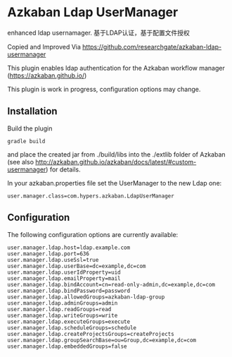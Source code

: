 Azkaban Ldap UserManager
========================

enhanced ldap usernamager. 基于LDAP认证，基于配置文件授权

Copied and Improved Via https://github.com/researchgate/azkaban-ldap-usermanager

This plugin enables ldap authentication for the Azkaban workflow manager (https://azkaban.github.io/)

This plugin is work in progress, configuration options may change.

Installation
------------

Build the plugin

```
gradle build
```

and place the created jar from ./build/libs into the ./extlib folder of Azkaban (see also http://azkaban.github.io/azkaban/docs/latest/#custom-usermanager) for details.

In your azkaban.properties file set the UserManager to the new Ldap one:

```
user.manager.class=com.hypers.azkaban.LdapUserManager
```

Configuration
-------------

The following configuration options are currently available:

```
user.manager.ldap.host=ldap.example.com
user.manager.ldap.port=636
user.manager.ldap.useSsl=true
user.manager.ldap.userBase=dc=example,dc=com
user.manager.ldap.userIdProperty=uid
user.manager.ldap.emailProperty=mail
user.manager.ldap.bindAccount=cn=read-only-admin,dc=example,dc=com
user.manager.ldap.bindPassword=password
user.manager.ldap.allowedGroups=azkaban-ldap-group
user.manager.ldap.adminGroups=admin
user.manager.ldap.readGroups=read
user.manager.ldap.writeGroups=write
user.manager.ldap.executeGroups=execute
user.manager.ldap.scheduleGroups=schedule
user.manager.ldap.createProjectsGroups=createProjects
user.manager.ldap.groupSearchBase=ou=Group,dc=example,dc=com
user.manager.ldap.embeddedGroups=false
```
